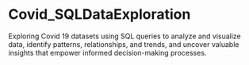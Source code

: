# Covid_SQLDataExploration
Exploring Covid 19 datasets using SQL queries to analyze and visualize data, identify patterns, relationships, and trends, and uncover valuable insights that empower informed decision-making processes.
